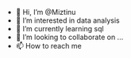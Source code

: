 - 👋 Hi, I’m @Miztinu
- 👀 I’m interested in data analysis
- 🌱 I’m currently learning sql
- 💞️ I’m looking to collaborate on ...
- 📫 How to reach me 

<!---
Miztinu/Miztinu is a ✨ special ✨ repository because its `README.md` (this file) appears on your GitHub profile.
You can click the Preview link to take a look at your changes.
--->
